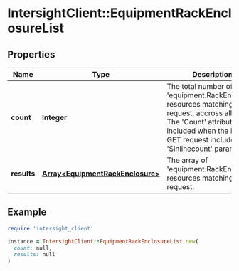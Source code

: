 # IntersightClient::EquipmentRackEnclosureList

## Properties

| Name | Type | Description | Notes |
| ---- | ---- | ----------- | ----- |
| **count** | **Integer** | The total number of &#39;equipment.RackEnclosure&#39; resources matching the request, accross all pages. The &#39;Count&#39; attribute is included when the HTTP GET request includes the &#39;$inlinecount&#39; parameter. | [optional] |
| **results** | [**Array&lt;EquipmentRackEnclosure&gt;**](EquipmentRackEnclosure.md) | The array of &#39;equipment.RackEnclosure&#39; resources matching the request. | [optional] |

## Example

```ruby
require 'intersight_client'

instance = IntersightClient::EquipmentRackEnclosureList.new(
  count: null,
  results: null
)
```

